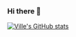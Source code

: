 ### Hi there 👋

[![Ville's GitHub stats](https://github-readme-stats.vercel.app/api?username=sebastianliebscher&rank_icon=github&count_private=true&show_icons=true&theme=algolia)](https://github.com/anuraghazra/github-readme-stats)


<!--
**sebastianliebscher/sebastianliebscher** is a ✨ _special_ ✨ repository because its `README.md` (this file) appears on your GitHub profile.

Here are some ideas to get you started:

- 🔭 I’m currently working on ...
- 🌱 I’m currently learning ...
- 👯 I’m looking to collaborate on ...
- 🤔 I’m looking for help with ...
- 💬 Ask me about ...
- 📫 How to reach me: ...
- 😄 Pronouns: ...
- ⚡ Fun fact: ...
-->
